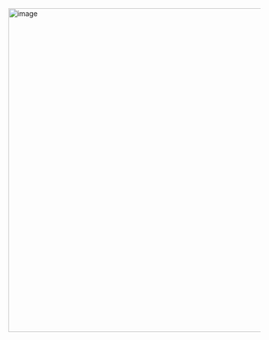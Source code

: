 <img width="1122" height="646" alt="image" src="https://github.com/user-attachments/assets/3fb26c1d-3e52-470c-857b-ea1f503a8306" />
